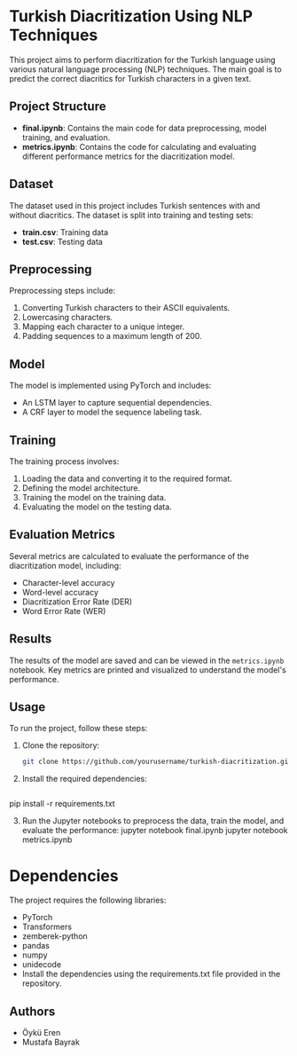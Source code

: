 # Turkish Diacritization Using NLP Techniques

This project aims to perform diacritization for the Turkish language using various natural language processing (NLP) techniques. The main goal is to predict the correct diacritics for Turkish characters in a given text.

## Project Structure

- **final.ipynb**: Contains the main code for data preprocessing, model training, and evaluation.
- **metrics.ipynb**: Contains the code for calculating and evaluating different performance metrics for the diacritization model.

## Dataset

The dataset used in this project includes Turkish sentences with and without diacritics. The dataset is split into training and testing sets:
- **train.csv**: Training data
- **test.csv**: Testing data

## Preprocessing

Preprocessing steps include:
1. Converting Turkish characters to their ASCII equivalents.
2. Lowercasing characters.
3. Mapping each character to a unique integer.
4. Padding sequences to a maximum length of 200.

## Model

The model is implemented using PyTorch and includes:
- An LSTM layer to capture sequential dependencies.
- A CRF layer to model the sequence labeling task.

## Training

The training process involves:
1. Loading the data and converting it to the required format.
2. Defining the model architecture.
3. Training the model on the training data.
4. Evaluating the model on the testing data.

## Evaluation Metrics

Several metrics are calculated to evaluate the performance of the diacritization model, including:
- Character-level accuracy
- Word-level accuracy
- Diacritization Error Rate (DER)
- Word Error Rate (WER)

## Results

The results of the model are saved and can be viewed in the `metrics.ipynb` notebook. Key metrics are printed and visualized to understand the model's performance.

## Usage

To run the project, follow these steps:

1. Clone the repository:
   ```bash
   git clone https://github.com/yourusername/turkish-diacritization.git


2. Install the required dependencies:
    ```bash
pip install -r requirements.txt

3. Run the Jupyter notebooks to preprocess the data, train the model, and evaluate the performance:
jupyter notebook final.ipynb
jupyter notebook metrics.ipynb

# Dependencies
The project requires the following libraries:

- PyTorch
- Transformers
- zemberek-python
- pandas
- numpy
- unidecode
- Install the dependencies using the requirements.txt file provided in the repository.

## Authors
- Öykü Eren
- Mustafa Bayrak
